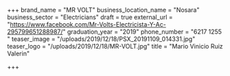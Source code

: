 +++
brand_name = "MR VOLT"
business_location_name = "Nosara"
business_sector = "Electricians"
draft = true
external_url = "https://www.facebook.com/Mr-Volts-Electricista-Y-Ac-295799651288987/"
graduation_year = "2019"
phone_number = "6217 1255 "
teaser_image = "/uploads/2019/12/18/PSX_20191109_014331.jpg"
teaser_logo = "/uploads/2019/12/18/MR-VOLT.jpg"
title = "Mario Vinicio Ruiz Valerin"

+++
